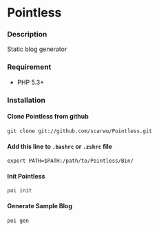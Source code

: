 Pointless
=========

### Description

Static blog generator

### Requirement

* PHP 5.3+

### Installation

#### Clone Pointless from github

	git clone git://github.com/scarwu/Pointless.git
	
#### Add this line to `.bashrc` or `.zshrc` file
	
	export PATH=$PATH:/path/to/Pointless/Bin/

#### Init Pointless

	poi init
	
#### Generate Sample Blog

	poi gen